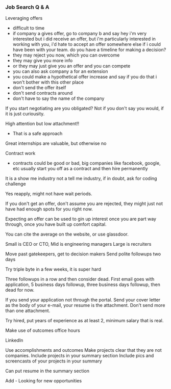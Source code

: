 ### Job Search Q & A 

Leveraging offers
  - difficult to time
  - if company a gives offer, go to company b and say hey i'm very interested but i did receive an offer, but i'm particularly interested in working with you, i'd hate to accept an offer somewhere else if i could have been with your team. do you have a timeline for making a decision?
  - they may reject you now, which you can overcome
  - they may give you more info
  - or they may just give you an offer and you can compete
  - you can also ask company a for an extension
  - you could make a hypothetical offer increase and say if you do that i won't bother with this other place
  - don't send the offer itself
  - don't send contracts around 
  - don't have to say the name of the company

If you start negotiating are you obligated? Not if you don't say you would, if it is just curiousity. 

High attention but low attachment!! 
- That is a safe approach

Great internships are valuable, but otherwise no

Contract work
  - contracts could be good or bad, big companies like facebook, google, etc usually start you off as a contract and then hire permanently

It is a show me industry not a tell me industry, if in doubt, ask for coding challenge

Yes reapply, might not have wait periods.

If you don't get an offer, don't assume you are rejected, they might just not have had enough spots for you right now. 

Expecting an offer can be used to gin up interest once you are part way through, once you have built up comfort capital.

You can cite the average on the website, or use glassdoor. 

Small is CEO or CTO,
Mid is engineering managers
Large is recruiters

Move past gatekeepers, get to decision makers
Send polite followups two days

Try triple byte in a few weeks, it is super hard

Three followups in a row and then consider dead. 
First email goes with application, 5 business days followup, three business days followup, then dead for now. 

If you send your application not through the portal. Send your cover letter as the body of your e-mail, your resume is the attachment. Don't send more than one attachment. 

Try hired, put years of experience as at least 2, minimum salary that is real.

Make use of outcomes office hours

LinkedIn

Use accomplishments and outcomes
Make projects clear that they are not companies. 
Include projects in your summary section
Include pics and screencasts of your projects in your summary 

Can put resume in the summary section

Add - Looking for new opportunities